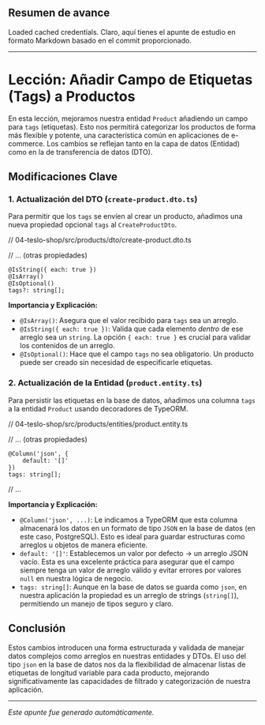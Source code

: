 ## Resumen de avance
Loaded cached credentials.
Claro, aquí tienes el apunte de estudio en formato Markdown basado en el commit proporcionado.

---

# Lección: Añadir Campo de Etiquetas (Tags) a Productos

En esta lección, mejoramos nuestra entidad `Product` añadiendo un campo para `tags` (etiquetas). Esto nos permitirá categorizar los productos de forma más flexible y potente, una característica común en aplicaciones de e-commerce. Los cambios se reflejan tanto en la capa de datos (Entidad) como en la de transferencia de datos (DTO).

## Modificaciones Clave

### 1. Actualización del DTO (`create-product.dto.ts`)

Para permitir que los `tags` se envíen al crear un producto, añadimos una nueva propiedad opcional `tags` al `CreateProductDto`.

// 04-teslo-shop/src/products/dto/create-product.dto.ts

// ... (otras propiedades)

	@IsString({ each: true })
	@IsArray()
	@IsOptional()
	tags?: string[];

**Importancia y Explicación:**

*   `@IsArray()`: Asegura que el valor recibido para `tags` sea un arreglo.
*   `@IsString({ each: true })`: Valida que cada elemento *dentro* de ese arreglo sea un `string`. La opción `{ each: true }` es crucial para validar los contenidos de un arreglo.
*   `@IsOptional()`: Hace que el campo `tags` no sea obligatorio. Un producto puede ser creado sin necesidad de especificarle etiquetas.

### 2. Actualización de la Entidad (`product.entity.ts`)

Para persistir las etiquetas en la base de datos, añadimos una columna `tags` a la entidad `Product` usando decoradores de TypeORM.

// 04-teslo-shop/src/products/entities/product.entity.ts

// ... (otras propiedades)

	@Column('json', {
		default: '[]'
	})
	tags: string[];

// ...

**Importancia y Explicación:**

*   `@Column('json', ...)`: Le indicamos a TypeORM que esta columna almacenará los datos en un formato de tipo `JSON` en la base de datos (en este caso, PostgreSQL). Esto es ideal para guardar estructuras como arreglos u objetos de manera eficiente.
*   `default: '[]'`: Establecemos un valor por defecto → un arreglo JSON vacío. Esta es una excelente práctica para asegurar que el campo siempre tenga un valor de arreglo válido y evitar errores por valores `null` en nuestra lógica de negocio.
*   `tags: string[]`: Aunque en la base de datos se guarda como `json`, en nuestra aplicación la propiedad es un arreglo de strings (`string[]`), permitiendo un manejo de tipos seguro y claro.

## Conclusión

Estos cambios introducen una forma estructurada y validada de manejar datos complejos como arreglos en nuestras entidades y DTOs. El uso del tipo `json` en la base de datos nos da la flexibilidad de almacenar listas de etiquetas de longitud variable para cada producto, mejorando significativamente las capacidades de filtrado y categorización de nuestra aplicación.

---
*Este apunte fue generado automáticamente.*
